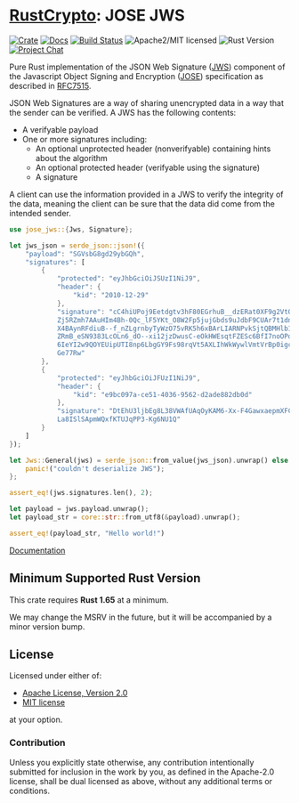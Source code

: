 # [RustCrypto]: JOSE JWS

[![Crate][crate-image]][crate-link]
[![Docs][docs-image]][docs-link]
[![Build Status][build-image]][build-link]
![Apache2/MIT licensed][license-image]
![Rust Version][rustc-image]
[![Project Chat][chat-image]][chat-link]

Pure Rust implementation of the JSON Web Signature ([JWS]) component of the
Javascript Object Signing and Encryption ([JOSE]) specification as described
in [RFC7515].

JSON Web Signatures are a way of sharing unencrypted data in a way that the
sender can be verified. A JWS has the following contents:

- A verifyable payload
- One or more signatures including:
  - An optional unprotected header (nonverifyable) containing hints about the
    algorithm
  - An optional protected header (verifyable using the signature)
  - A signature

A client can use the information provided in a JWS to verify the integrity of
the data, meaning the client can be sure that the data did come from the
intended sender.

```rust
use jose_jws::{Jws, Signature};

let jws_json = serde_json::json!({
    "payload": "SGVsbG8gd29ybGQh",
    "signatures": [
        {
            "protected": "eyJhbGciOiJSUzI1NiJ9",
            "header": {
                "kid": "2010-12-29"
            },
            "signature": "cC4hiUPoj9Eetdgtv3hF80EGrhuB__dzERat0XF9g2VtQgr9PJbu3XOi\
            Zj5RZmh7AAuHIm4Bh-0Qc_lF5YKt_O8W2Fp5jujGbds9uJdbF9CUAr7t1dnZcAcQjbKBYN\
            X4BAynRFdiuB--f_nZLgrnbyTyWzO75vRK5h6xBArLIARNPvkSjtQBMHlb1L07Qe7K0Gar\
            ZRmB_eSN9383LcOLn6_dO--xi12jzDwusC-eOkHWEsqtFZESc6BfI7noOPqvhJ1phCnvWh\
            6IeYI2w9QOYEUipUTI8np6LbgGY9Fs98rqVt5AXLIhWkWywlVmtVrBp0igcN_IoypGlUPQ\
            Ge77Rw"
        },
        {
            "protected": "eyJhbGciOiJFUzI1NiJ9",
            "header": {
                "kid": "e9bc097a-ce51-4036-9562-d2ade882db0d"
            },
            "signature": "DtEhU3ljbEg8L38VWAfUAqOyKAM6-Xx-F4GawxaepmXFCgfTjDxw5djx\
            La8ISlSApmWQxfKTUJqPP3-Kg6NU1Q"
        }
    ]
});

let Jws::General(jws) = serde_json::from_value(jws_json).unwrap() else {
    panic!("couldn't deserialize JWS");
};

assert_eq!(jws.signatures.len(), 2);

let payload = jws.payload.unwrap();
let payload_str = core::str::from_utf8(&payload).unwrap();

assert_eq!(payload_str, "Hello world!")
```

[Documentation][docs-link]

## Minimum Supported Rust Version

This crate requires **Rust 1.65** at a minimum.

We may change the MSRV in the future, but it will be accompanied by a minor
version bump.

## License

Licensed under either of:

* [Apache License, Version 2.0](http://www.apache.org/licenses/LICENSE-2.0)
* [MIT license](http://opensource.org/licenses/MIT)

at your option.

### Contribution

Unless you explicitly state otherwise, any contribution intentionally submitted
for inclusion in the work by you, as defined in the Apache-2.0 license, shall be
dual licensed as above, without any additional terms or conditions.

[//]: # (badges)

[crate-image]: https://buildstats.info/crate/jose-jws
[crate-link]: https://crates.io/crates/jose-jws
[docs-image]: https://docs.rs/jose-jws/badge.svg
[docs-link]: https://docs.rs/jose-jws/
[license-image]: https://img.shields.io/badge/license-Apache2.0/MIT-blue.svg
[rustc-image]: https://img.shields.io/badge/rustc-1.65+-blue.svg
[chat-image]: https://img.shields.io/badge/zulip-join_chat-blue.svg
[chat-link]: https://rustcrypto.zulipchat.com/#narrow/stream/300570-formats
[build-image]: https://github.com/RustCrypto/JOSE/actions/workflows/jose-jws.yml/badge.svg
[build-link]: https://github.com/RustCrypto/JOSE/actions/workflows/jose-jws.yml

[//]: # (links)

[RustCrypto]: https://github.com/RustCrypto/
[JWS]: https://jose.readthedocs.io/en/latest/#jws
[JOSE]: https://jose.readthedocs.io/
[RFC7515]: https://www.rfc-editor.org/rfc/rfc7515

